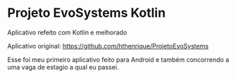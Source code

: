 # Projeto EvoSystems Kotlin

Aplicativo refeito com Kotlin e melhorado

Aplicativo original: https://github.com/hthenrique/ProjetoEvoSystems

Esse foi meu primeiro aplicativo feito para Android e também concorrendo a uma vaga de estagio a qual eu passei.

